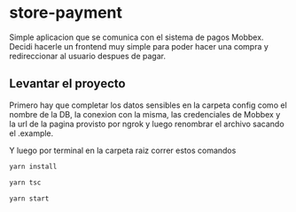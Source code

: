 # store-payment

Simple aplicacion que se comunica con el sistema de pagos Mobbex. Decidi hacerle un frontend muy simple para poder hacer una compra y redireccionar al usuario despues de pagar.

## Levantar el proyecto

Primero hay que completar los datos sensibles en la carpeta config como el nombre de la DB, la conexion con la misma, las credenciales de Mobbex y la url de la pagina provisto por ngrok y luego renombrar el archivo sacando el .example.

Y luego por terminal en la carpeta raiz correr estos comandos

```bash
yarn install

yarn tsc

yarn start
```

